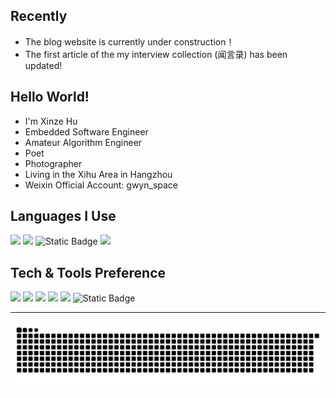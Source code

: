 ## Recently

- The blog website is currently under construction！
- The first article of the my interview collection (闻言录) has been updated!

## Hello World!

- I'm Xinze Hu
- Embedded Software Engineer
- Amateur Algorithm Engineer
- Poet
- Photographer
- Living in the Xihu Area in Hangzhou
- Weixin Official Account: gwyn_space

## Languages I Use

<img src="https://img.shields.io/badge/-C%20&%20C++-659ad2?style=flat&logo=c%2B%2B&logoColor=ffffff"> <img src="https://img.shields.io/badge/-Python-black?style=flat&logo=python&logoColor=white"> <img alt="Static Badge" src="https://img.shields.io/badge/Go-4169E1?logo=go"> <img src="http://img.shields.io/badge/-Java-F89820?style=flat&logo=java&logoColor=white"> 

## Tech & Tools Preference

<img src="http://img.shields.io/badge/-Git-F1502F?style=flat&logo=git&logoColor=FFFFFF"> <img src="http://img.shields.io/badge/-Github-000000?style=flat&logo=github&logoColor=FFFFFF"> <img src="http://img.shields.io/badge/-VS%20Code-007ACC?style=flat&logo=visual%20studio%20code&logoColor=white"> <img src="https://img.shields.io/badge/-MySQL-F29111?style=flat&logo=mysql&logoColor=FFFFFF"> <img src="https://img.shields.io/badge/-Node.js-3C873A?style=flat&logo=Node.js&logoColor=white"> <img alt="Static Badge" src="https://img.shields.io/badge/Docker-4169E1?logo=Docker&logoColor=AFEEEE">

<!-- --- -->

<!-- ![Gwyntoria's GitHub stats](https://github-readme-stats.vercel.app/api?username=Gwyntoria&show_icons=true&theme=dracula)-->

<!-- ![Top Langs](https://github-readme-stats.vercel.app/api/top-langs/?username=Gwyntoria&show_icons=true&theme=dracula&layout=compact) -->

---

<picture>
  <source media="(prefers-color-scheme: dark)" srcset="https://github.com/Gwyntoria/Gwyntoria/blob/output/profile-snake-dark.svg" />
  <source media="(prefers-color-scheme: light)" srcset="https://github.com/Gwyntoria/Gwyntoria/blob/output/profile-snake.svg" />
  <img alt="github-profile-snake" src="https://github.com/Gwyntoria/Gwyntoria/blob/output/profile-snake.svg" />
</picture>
